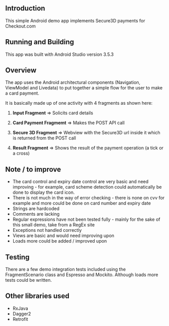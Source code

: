 ## Introduction

This simple Android demo app implements Secure3D payments for Checkout.com

## Running and Building

This app was built with Android Studio version 3.5.3

## Overview

The app uses the Android architectural components (Navigation, ViewModel and Livedata) to put together a simple flow for the user to make a card payment. 

It is basically made up of one activity with 4 fragments as shown here:

1. **Input Fragment** => Solicits card details

2. **Card Payment Fragmemt** => Makes the POST API call

3. **Secure 3D Fragment** => Webview with the Secure3D url inside it which is returned from the POST call

4. **Result Fragment** => Shows the result of the payment operation (a tick or a cross)

## Note / to improve

* The card control and expiry date control are very basic and need improving - for example, card scheme detection could automatically be done to display the card icon.
* There is not much in the way of error checking - there is none on cvv for example and more could be done on card number and expiry date
* Strings are hardcoded
* Comments are lacking
* Regular expressions have not been tested fully - mainly for the sake of this small demo, take from a RegEx site
* Exceptions not handled correctly
* Views are basic and would need improving upon
* Loads more could be added / improved upon

## Testing

There are a few demo integration tests included using the FragmentScenario class and Espresso and Mockito. Although loads more tests could be written.  

## Other libraries used

* RxJava
* Dagger2
* Retrofit


